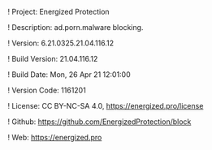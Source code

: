 ! Project: Energized Protection

! Description: ad.porn.malware blocking.

! Version: 6.21.0325.21.04.116.12

! Build Version: 21.04.116.12

! Build Date: Mon, 26 Apr 21 12:01:00

! Version Code: 1161201

! License: CC BY-NC-SA 4.0, https://energized.pro/license

! Github: https://github.com/EnergizedProtection/block

! Web: https://energized.pro
